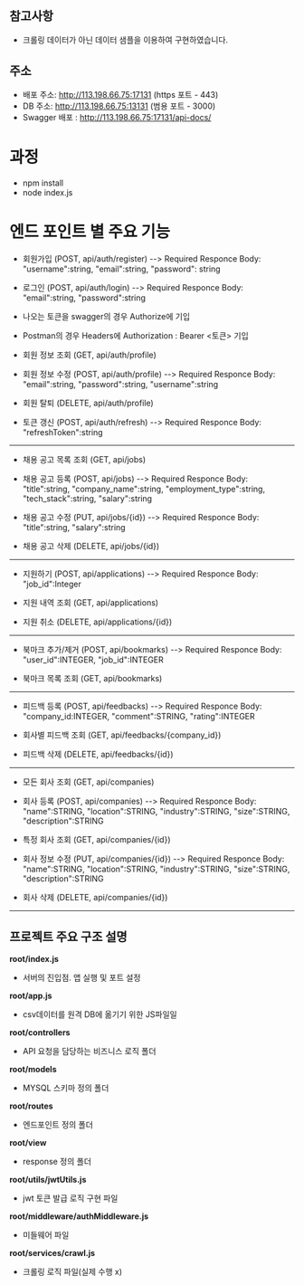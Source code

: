 ## 참고사항
- 크롤링 데이터가 아닌 데이터 샘플을 이용하여 구현하였습니다.

## 주소
- 배포 주소: http://113.198.66.75:17131 (https 포트 - 443)
- DB 주소: http://113.198.66.75:13131 (범용 포트 - 3000)
- Swagger 배포 : http://113.198.66.75:17131/api-docs/

# 과정
- npm install
- node index.js

# 엔드 포인트 별 주요 기능
- 회원가입 (POST, api/auth/register)
--> Required Responce Body: "username":string, "email":string, "password": string

- 로그인 (POST, api/auth/login)
--> Required Responce Body: "email":string, "password":string
- 나오는 토큰을 swagger의 경우 Authorize에 기입
- Postman의 경우 Headers에 Authorization : Bearer <토큰> 기입

- 회원 정보 조회 (GET, api/auth/profile)

- 회원 정보 수정 (POST, api/auth/profile)
--> Required Responce Body: "email":string, "password":string, "username":string

- 회원 탈퇴 (DELETE, api/auth/profile)

- 토큰 갱신 (POST, api/auth/refresh)
--> Required Responce Body: "refreshToken":string
-------------------------------------------------------------
- 채용 공고 목록 조회 (GET, api/jobs)

- 채용 공고 등록 (POST, api/jobs)
--> Required Responce Body: "title":string, "company_name":string, "employment_type":string, "tech_stack":string, "salary":string

- 채용 공고 수정 (PUT, api/jobs/{id})
--> Required Responce Body: "title":string, "salary":string

- 채용 공고 삭제 (DELETE, api/jobs/{id})
-------------------------------------------------------------
- 지원하기 (POST, api/applications)
--> Required Responce Body: "job_id":Integer

- 지원 내역 조회 (GET, api/applications)

- 지원 취소 (DELETE, api/applications/{id})
-------------------------------------------------------------
- 북마크 추가/제거 (POST, api/bookmarks)
--> Required Responce Body: "user_id":INTEGER, "job_id":INTEGER

- 북마크 목록 조회 (GET, api/bookmarks)
-------------------------------------------------------------
- 피드백 등록 (POST, api/feedbacks)
--> Required Responce Body: "company_id:INTEGER, "comment":STRING, "rating":INTEGER

- 회사별 피드백 조회 (GET, api/feedbacks/{company_id})

- 피드백 삭제 (DELETE, api/feedbacks/{id})
-------------------------------------------------------------
- 모든 회사 조회 (GET, api/companies)

- 회사 등록 (POST, api/companies)
--> Required Responce Body: "name":STRING, "location":STRING, "industry":STRING, "size":STRING, "description":STRING

- 특정 회사 조회 (GET, api/companies/{id})

- 회사 정보 수정 (PUT, api/companies/{id})
--> Required Responce Body: "name":STRING, "location":STRING, "industry":STRING, "size":STRING, "description":STRING

- 회사 삭제 (DELETE, api/companies/{id})
-------------------------------------------------------------

## 프로젝트 주요 구조 설명
**root/index.js**
- 서버의 진입점. 앱 실행 및 포트 설정

**root/app.js**
- csv데이터를 원격 DB에 옮기기 위한 JS파일일

**root/controllers**
- API 요청을 담당하는 비즈니스 로직 폴더

**root/models**
- MYSQL 스키마 정의 폴더

**root/routes**
- 엔드포인트 정의 폴더

**root/view**
- response 정의 폴더

**root/utils/jwtUtils.js**
- jwt 토큰 발급 로직 구현 파일

**root/middleware/authMiddleware.js**
- 미들웨어 파일

**root/services/crawl.js**
- 크롤링 로직 파일(실제 수행 x)
